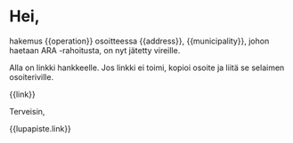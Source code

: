 # Hei,

hakemus {{operation}} osoitteessa {{address}}, {{municipality}}, johon haetaan ARA -rahoitusta, on nyt
jätetty vireille.

Alla on linkki hankkeelle. Jos linkki ei toimi, kopioi osoite ja
liitä se selaimen osoiteriville.

{{link}}

Terveisin,

{{lupapiste.link}}

